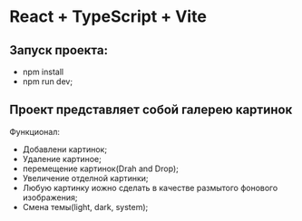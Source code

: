 # React + TypeScript + Vite

## Запуск проекта:
  - npm install
  - npm run dev;

## Проект представляет собой галерею картинок

Функционал:
- Добавлени картинок;
- Удаление картиное;
- перемещение картинок(Drah and Drop);
- Увеличение отделной картинки;
- Любую картинку иожно сделать в качестве размытого фонового изображения;
- Смена темы(light, dark, system);
